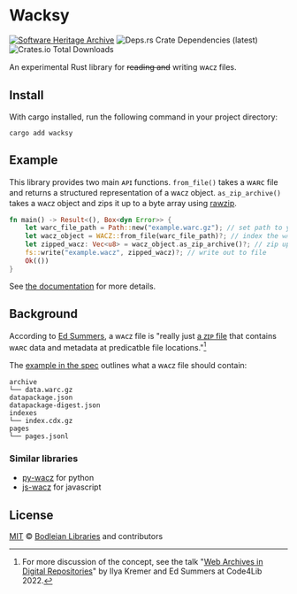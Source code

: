 # Wacksy

[![Software Heritage Archive](https://archive.softwareheritage.org/badge/origin/https://github.com/bodleian/wacksy/)](https://archive.softwareheritage.org/browse/origin/?origin_url=https://github.com/bodleian/wacksy)
![Deps.rs Crate Dependencies (latest)](https://img.shields.io/deps-rs/wacksy/latest)
![Crates.io Total Downloads](https://img.shields.io/crates/d/wacksy)

An experimental Rust library for ~~reading and~~ writing ᴡᴀᴄᴢ files.

## Install

With cargo installed, run the following command in your project directory:

```
cargo add wacksy
```

## Example

This library provides two main ᴀᴘɪ functions.
`from_file()` takes a ᴡᴀʀᴄ file and returns a structured representation of a ᴡᴀᴄᴢ object.
`as_zip_archive()` takes a ᴡᴀᴄᴢ object and zips it up to a byte array using [rawzip](https://github.com/nickbabcock/rawzip).

```rust
fn main() -> Result<(), Box<dyn Error>> {
    let warc_file_path = Path::new("example.warc.gz"); // set path to your ᴡᴀʀᴄ file
    let wacz_object = WACZ::from_file(warc_file_path)?; // index the ᴡᴀʀᴄ and create a ᴡᴀᴄᴢ object
    let zipped_wacz: Vec<u8> = wacz_object.as_zip_archive()?; // zip up the ᴡᴀᴄᴢ
    fs::write("example.wacz", zipped_wacz)?; // write out to file
    Ok(())
}
```

See [the documentation](https://docs.rs/wacksy/latest/wacksy/) for more details.

## Background

According to [Ed Summers](https://inkdroid.org/2022/07/09/wacz-images/), a ᴡᴀᴄᴢ file is "really just [a ᴢɪᴘ file](https://chaos.social/@ki/111680421462204605) that contains ᴡᴀʀᴄ data and metadata at predicatble file locations."[^code4lib_talk]

The [example in the spec](https://specs.webrecorder.net/wacz/1.1.1/) outlines what a ᴡᴀᴄᴢ file should contain:

```
archive
└── data.warc.gz
datapackage.json
datapackage-digest.json
indexes
└── index.cdx.gz
pages
└── pages.jsonl
```

[^code4lib_talk]: For more discussion of the concept, see the talk "[Web Archives in Digital Repositories](https://www.youtube.com/watch?v=dtd5Os5t0Io&t=1513s)" by Ilya Kremer and Ed Summers at Code4Lib 2022.

### Similar libraries

* [py-wacz](https://github.com/webrecorder/py-wacz) for python
* [js-wacz](https://github.com/harvard-lil/js-wacz) for javascript

## License

[MIT](https://github.com/bodleian/wacksy/blob/main/LICENSE) © [Bodleian Libraries](https://www.bodleian.ox.ac.uk/) and contributors

